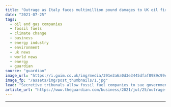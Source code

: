 ```yaml
---
title: "Outrage as Italy faces multimillion pound damages to UK oil firm"
date: "2021-07-25"
tags: 
  - oil and gas companies
  - fossil fuels
  - climate change
  - business
  - energy industry
  - environment
  - uk news
  - world news
  - energy
  - guardian
source: "guardian"
image_url: "https://i.guim.co.uk/img/media/391e3a6a0d3e3445dfaf8989c99c3123dbb7db5c/0_16_4928_2957/master/4928.jpg?width=460&quality=85&auto=format&fit=max&s=82ec0875d59815a286b327ba29e95b9d"
image_fp: "/assets/img/post_thumbnails/1.jpg"
lead: "Secretive tribunals allow fossil fuel companies to sue governments for passing laws to protect environmentItaly could be forced to pay millions of pounds in damages to a UK oil company after banning new drilling near its coast.The case has sparked ou..."
article_url: "https://www.theguardian.com/business/2021/jul/25/outrage-as-italy-faces-multimillion-pound-damages-to-uk-oil-firm"
---
```


---
